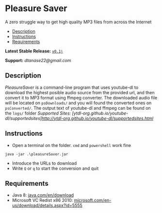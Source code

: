 # Pleasure Saver

A zero struggle way to get high quality MP3 files from across the Internet

- [Description](#Description)
- [Instructions](#Instructions)
- [Requirements](#Requirements)



**Latest Stable Release:** [`v0.1j`](https://github.com/exore13/pleasureSaver/raw/master/builds/v0.1j/Release%20v0.1j.7z)

**Support:**  _dtanase22@gmail.com_


## Description

_PleasureSaver_ is a command-line program that uses youtube-dl to download the highest posible audio source from the provided url, and then convert it to MP3 format using ffmpeg converter. 
The downloaded audio file will be located on `psDownloads/` and you will found the converted ones on `psConverted/`.
The output text of youtube-dl and ffmpeg can be found on the `logs/` folder
*Supported Sites:* _[ytdl-org.github.io/youtube-dl/supportedsites]http://ytdl-org.github.io/youtube-dl/supportedsites.html_

## Instructions

- Open a terminal on the folder. `cmd` and `powershell` work fine

```
java -jar .\pleasureSaver.jar
```

- Introduce the URLs to download
- Write `Q` or `q` to start the conversion and quit

## Requirements
- Java 8: [java.com/en/download](https://java.com/en/download/)
- Microsoft VC Redist x86 2010: [microsoft.com/en-us/download/details.aspx?id=5555](https://www.microsoft.com/en-us/download/details.aspx?id=5555)
